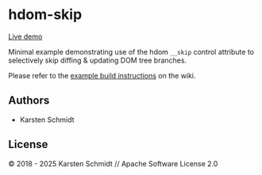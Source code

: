 # hdom-skip

[Live demo](http://demo.thi.ng/umbrella/hdom-skip/)

Minimal example demonstrating use of the hdom `__skip` control attribute
to selectively skip diffing & updating DOM tree branches.

Please refer to the [example build
instructions](https://github.com/thi-ng/umbrella/wiki/Example-build-instructions)
on the wiki.

## Authors

- Karsten Schmidt

## License

&copy; 2018 - 2025 Karsten Schmidt // Apache Software License 2.0
